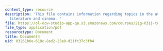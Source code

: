 ```yaml
---
content_type: resource
description: 'This file contains information regarding topics in the avant-garde in
  literature and cinema. '
file: https://ol-ocw-studio-app-qa.s3.amazonaws.com/courses/21g-031j-topics-in-the-avant-garde-in-literature-and-cinema-spring-2003/03261b0e618c8ad225e0d21fc37c3fb4_MIT21G_031JS03_lecture4.pdf
file_type: application/pdf
resourcetype: Document
title: Document4
uid: 03261b0e-618c-8ad2-25e0-d21fc37c3fb4
---
```

